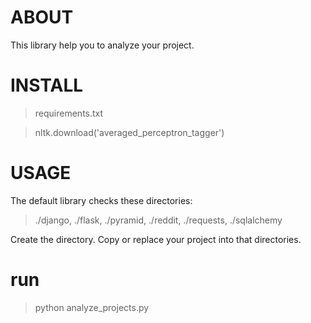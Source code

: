 # ABOUT

This library help you to analyze your project.

# INSTALL

> requirements.txt

> nltk.download('averaged_perceptron_tagger')

# USAGE

The default library checks these directories:
  
> ./django, ./flask, ./pyramid, ./reddit, ./requests, ./sqlalchemy

Create the directory. Copy or replace your project into that
directories.

# run

> python analyze_projects.py
